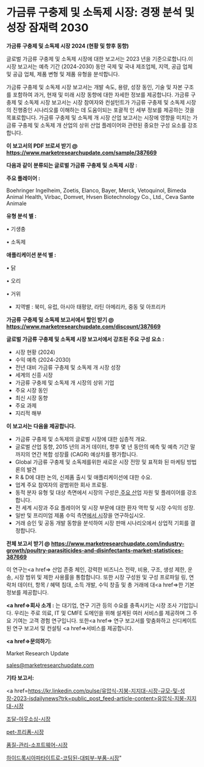 # 가금류 구충제 및 소독제 시장: 경쟁 분석 및 성장 잠재력 2030

<strong>가금류 구충제 및 소독제 시장 2024 (현황 및 향후 동향)</strong>

글로벌 가금류 구충제 및 소독제 시장에 대한 보고서는 2023 년을 기준으로합니다.이 시장 보고서는 예측 기간 (2024-2030) 동안 국제 및 국내 제조업체, 지역, 공급 업체 및 공급 업체, 제품 변형 및 제품 유형을 분석합니다.

가금류 구충제 및 소독제 시장 보고서는 개발 속도, 용량, 성장 동인, 기술 및 자본 구조를 포함하여 과거, 현재 및 미래 시장 동향에 대한 자세한 정보를 제공합니다. 가금류 구충제 및 소독제 시장 보고서는 시장 참여자와 컨설턴트가 가금류 구충제 및 소독제 시장의 진행중인 시나리오를 이해하는 데 도움이되는 포괄적 인 세부 정보를 제공하는 것을 목표로합니다. 가금류 구충제 및 소독제 개 시장 산업 보고서는 시장에 영향을 미치는 가금류 구충제 및 소독제 개 산업의 상위 산업 플레이어와 관련된 중요한 구성 요소를 강조합니다.



<strong>이 보고서의 PDF 브로셔 받기 @ <a href=https://www.marketresearchupdate.com/sample/387669>https://www.marketresearchupdate.com/sample/387669</a></strong>



<strong>다음과 같이 분류되는 글로벌 가금류 구충제 및 소독제 시장 :</strong>



<strong>주요 플레이어 :</strong>

Boehringer Ingelheim, Zoetis, Elanco, Bayer, Merck, Vetoquinol, Bimeda Animal Health, Virbac, Domvet, Hvsen Biotechnology Co., Ltd., Ceva Sante Animale



<strong>유형 분석 별 :</strong>

• 기생충

• 소독제



<strong>애플리케이션 분석 별 :</strong>

• 닭

• 오리

• 거위

<ul>
  <li>지역별 : 북미, 유럽, 아시아 태평양, 라틴 아메리카, 중동 및 아프리카</li>
</ul>


<strong>가금류 구충제 및 소독제 보고서에서 할인 받기 @ <a href=https://www.marketresearchupdate.com/discount/387669>https://www.marketresearchupdate.com/discount/387669</a></strong>



<strong>글로벌 가금류 구충제 및 소독제 시장 보고서에서 강조된 주요 구성 요소 :</strong>
<ul>
  <li>시장 현황 (2024)</li>
  <li>수익 예측 (2024-2030)</li>
  <li>전년 대비 가금류 구충제 및 소독제 개 시장 성장</li>
  <li>세계의 신흥 시장</li>
  <li>가금류 구충제 및 소독제 개 시장의 상위 기업</li>
  <li>주요 시장 동인</li>
  <li>최신 시장 동향</li>
  <li>주요 과제</li>
  <li>지리적 해부</li>
</ul>


<strong>이 보고서는 다음을 제공합니다.</strong>
<ul>
  <li>가금류 구충제 및 소독제의 글로벌 시장에 대한 심층적 개요.</li>
  <li>글로벌 산업 동향, 2015 년의 과거 데이터, 향후 몇 년 동안의 예측 및 예측 기간 말까지의 연간 복합 성장률 (CAGR) 예상치를 평가합니다.</li>
  <li>Global 가금류 구충제 및 소독제를위한 새로운 시장 전망 및 표적화 된 마케팅 방법론의 발견</li>
  <li>R &amp; D에 대한 논의, 신제품 출시 및 애플리케이션에 대한 수요.</li>
  <li>업계 주요 참여자의 광범위한 회사 프로필.</li>
  <li>동적 분자 유형 및 대상 측면에서 시장의 구성은<a href=> 주요 산</a>업 자원 및 플레이어를 강조합니다.</li>
  <li>전 세계 시장과 주요 플레이어 및 시장 부문에 대한 환자 역학 및 시장 수익의 성장.</li>
  <li>일반 및 프리미엄 제품 수익 측면<a href=>에서 시</a>장을 연구하십시오.</li>
  <li>거래 승인 및 공동 개발 동향을 분석하여 시장 판매 시나리오에서 상업적 기회를 결정합니다.</li>
</ul>



<strong>전체 보고서 받기 @ <a href=https://www.marketresearchupdate.com/industry-growth/poultry-parasiticides-and-disinfectants-market-statistices-387669>https://www.marketresearchupdate.com/industry-growth/poultry-parasiticides-and-disinfectants-market-statistices-387669</a></strong>

이 연구는<a href=> 산업 존중</a> 체인, 강력한 비즈니스 전략, 비용, 구조, 생성 제한, 운송, 시장 범위 및 제한 사용률을 통합합니다. 또한 시장 구성원 및 구성 프로파일 링, 연락처 데이터, 항목 / 혜택 침대, 소득 개발, 수익 창출 및 총 거래에 대<a href=>한 기본 </a>정보를 제공합니다.



<strong><a href=>회사 소</a>개 :</strong>
는 대기업, 연구 기관 등의 수요를 충족시키는 시장 조사 기업입니다. 우리는 주로 의료, IT 및 CMFE 도메인을 위해 설계된 여러 서비스를 제공하며 그 주요 기여는 고객 경험 연구입니다. 또한<a href=> 연구 보</a>고서를 맞춤화하고 신디케이트 된 연구 보고서 및 컨설팅 <a href=>서비스</a>를 제공합니다.



<strong><a href=>문의하기:</a></strong>

Market Research Update

sales@marketresearchupdate.com



<strong>기타 보고서:</strong>

<a href=https://kr.linkedin.com/pulse/유압식-지붕-지지대-시장-규모-및-성장-2023-isdailynews?trk=public_post_feed-article-content>유압식-지붕-지지대-시장</a>

<a href=https://www.linkedin.com/pulse/조달-아웃소싱-시장-현재-및-미래-성장-2029-survey-savvy-insights-360-analysis/>조달-아웃소싱-시장</a>

<a href=https://www.linkedin.com/pulse/pet-프리폼-시장-세분화-연구-및-목표-고객2029년-analytics-alchemy-360-analysis-idtyf/>pet-프리폼-시장</a>

<a href=https://www.linkedin.com/pulse/품질-관리-소프트웨어-시장-진입-전략-및-위험-평가2029년-survey-spotlight-pro-24-analysis-2kt7f/>품질-관리-소프트웨어-시장</a>

<a href=https://www.linkedin.com/pulse/하이드록시아파타이트로-코팅된-대퇴부-부품-시장-규모-및-성장-2023-zhr2c/>하이드록시아파타이트로-코팅된-대퇴부-부품-시장</a>"
